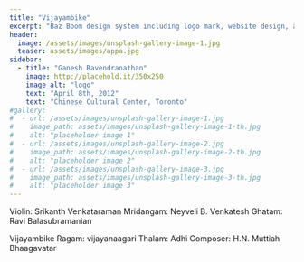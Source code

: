 ```yaml
---
title: "Vijayambike"
excerpt: "Baz Boom design system including logo mark, website design, and branding applications."
header:
  image: /assets/images/unsplash-gallery-image-1.jpg
  teaser: assets/images/appa.jpg
sidebar:
  - title: "Ganesh Ravendranathan"
    image: http://placehold.it/350x250
    image_alt: "logo"
    text: "April 8th, 2012"
    text: "Chinese Cultural Center, Toronto"
#gallery:
#  - url: /assets/images/unsplash-gallery-image-1.jpg
#    image_path: assets/images/unsplash-gallery-image-1-th.jpg
#    alt: "placeholder image 1"
#  - url: /assets/images/unsplash-gallery-image-2.jpg
#    image_path: assets/images/unsplash-gallery-image-2-th.jpg
#    alt: "placeholder image 2"
#  - url: /assets/images/unsplash-gallery-image-3.jpg
#    image_path: assets/images/unsplash-gallery-image-3-th.jpg
#    alt: "placeholder image 3"
---
```

Violin: Srikanth Venkataraman
Mridangam: Neyveli B. Venkatesh
Ghatam: Ravi Balasubramanian

Vijayambike
Ragam: vijayanaagari
Thalam: Adhi
Composer: H.N. Muttiah Bhaagavatar
